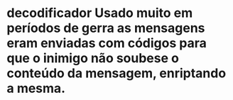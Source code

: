 # decodificador Usado muito em períodos de gerra as mensagens eram enviadas com códigos para que o inimigo não soubese o conteúdo da mensagem, enriptando a mesma.
